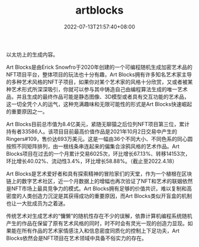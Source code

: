 ﻿---
weight: 
title: "artblocks"
description: "Generative Content Hosted on the Ethereum Blockchai"
date: 2022-07-13T21:57:40+08:00
lastmod: 2022-07-13T16:45:40+08:00
draft: false
authors: ["qianxun"]
featuredImage: "141.jpg"
link: "https://baijiahao.baidu.com/s?id=1731254525634886052&wfr=spider&for=pc"
tags: ["artblocks","交易所"]
categories: ["navigation"]
navigation: ["交易所"]
lightgallery: true
toc: true
pinned: false
recommend: false
recommend1: false
---
以太坊上的生成内容。

Art Blocks是由Erick Snowfro于2020年创建的一个可编程随机生成加密艺术品的NFT项目平台，整体项目的玩法也十分有趣，Art Blocks拥有许多知名艺术家主导的多种艺术风格的NFT子项目，如果你对某个艺术家的风格十分欣赏，又或者被某种艺术形式所深深吸引，你就可以参与其中铸造自己由编程算法生成的唯一艺术品，并且生成的最终作品可能是静态图像、3D模型或者具有交互功能的艺术品，这一切全凭个人的运气，这种充满趣味和无限可能性的形式是Art Blocks快速崛起的重要原因之一。



Art Blocks目前总市值为8.4亿美元，紧随无聊猿之后位列NFT项目第三位，累计持有者33586人。该项目目前最高价值作品是2021年10月2日交易中产生的Ringers#109，售价达693万美元。这是一幅由36个不同大小、不同色系的同心圆按照不同矩阵排列，由一根线条串连起来的偏集合涂鸦风格的艺术作品。Art Blocks项目在过去的一个月累计交易6025次，环比增长67.13%、转移14153次，环比增长40.02%、流动性3.4%，环比增长58.88%。（截止至2022.4.18）



Art Blocks是艺术爱好者和具有探索精神的冒险家们的天堂，作为一个植根在区块链上的数字艺术社区，近一个月数据上的增幅也再次验证了NFT和艺术的联姻依然是NFT市场上最具竞争力的模式。Art Blocks拥有足够的价值共识，难以复制和高密度的人类创造力沉淀是其获得成功的重要原因，而Art Blocks类似开盲盒的机制也让一大批成员为之着迷。



传统艺术对生成艺术的“慵懒”的随机性存在不少的误解，依靠计算机编程系统随机产生的作品在保留了原有艺术风格的同时，时不时会有灵光一现的创造力显现。如果能在所有作品的艺术家情感注入和信息密度同质化的控制上下足功夫，Art Blocks依然会是NFT项目在艺术领域中具备不俗实力的存在。